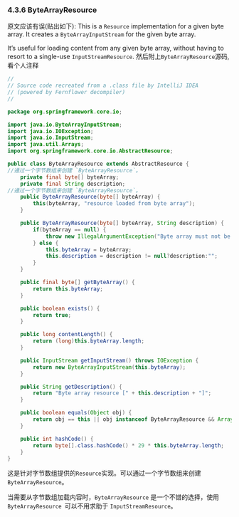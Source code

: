 ### 4.3.6 ByteArrayResource
原文应该有误(贴出如下):
This is a `Resource` implementation for a given byte array. It creates a `ByteArrayInputStream` for the given byte array.

It’s useful for loading content from any given byte array, without having to resort to a single-use `InputStreamResource`.
然后附上`ByteArrayResource`源码,看个人注释
```java
//
// Source code recreated from a .class file by IntelliJ IDEA
// (powered by Fernflower decompiler)
//

package org.springframework.core.io;

import java.io.ByteArrayInputStream;
import java.io.IOException;
import java.io.InputStream;
import java.util.Arrays;
import org.springframework.core.io.AbstractResource;

public class ByteArrayResource extends AbstractResource {
//通过一个字节数组来创建 `ByteArrayResource`。
    private final byte[] byteArray;
    private final String description;
//通过一个字节数组来创建 `ByteArrayResource`。
    public ByteArrayResource(byte[] byteArray) {
        this(byteArray, "resource loaded from byte array");
    }

    public ByteArrayResource(byte[] byteArray, String description) {
        if(byteArray == null) {
            throw new IllegalArgumentException("Byte array must not be null");
        } else {
            this.byteArray = byteArray;
            this.description = description != null?description:"";
        }
    }

    public final byte[] getByteArray() {
        return this.byteArray;
    }

    public boolean exists() {
        return true;
    }

    public long contentLength() {
        return (long)this.byteArray.length;
    }

    public InputStream getInputStream() throws IOException {
        return new ByteArrayInputStream(this.byteArray);
    }

    public String getDescription() {
        return "Byte array resource [" + this.description + "]";
    }

    public boolean equals(Object obj) {
        return obj == this || obj instanceof ByteArrayResource && Arrays.equals(((ByteArrayResource)obj).byteArray, this.byteArray);
    }

    public int hashCode() {
        return byte[].class.hashCode() * 29 * this.byteArray.length;
    }
}

```

这是针对字节数组提供的` Resource `实现。可以通过一个字节数组来创建 `ByteArrayResource`。

当需要从字节数组加载内容时，`ByteArrayResource` 是一个不错的选择，使用 `ByteArrayResource `可以不用求助于 `InputStreamResource`。